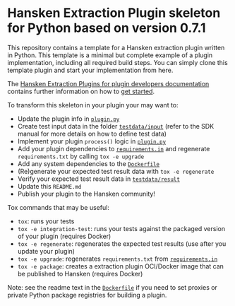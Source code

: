 # Hansken Extraction Plugin skeleton for Python based on version 0.7.1

This repository contains a template for a Hansken extraction plugin written in Python.
This template is a minimal but complete example of a plugin implementation, including all required build steps.
You can simply clone this template plugin and start your implementation from here.

The [Hansken Extraction Plugins for plugin developers documentation](https://netherlandsforensicinstitute.github.io/hansken-extraction-plugin-sdk-documentation/latest/)
 contains further information on how to [get started](https://netherlandsforensicinstitute.github.io/hansken-extraction-plugin-sdk-documentation/latest/dev/python/getting_started.html).


To transform this skeleton in your plugin your may want to:

* Update the plugin info in [`plugin.py`](plugin.py)
* Create test input data in the folder [`testdata/input`](testdata/input)
  (refer to the SDK manual for more details on how to define test data)
* Implement your plugin `process()` logic in [`plugin.py`](plugin.py)
* Add your plugin dependencies to [`requirements.in`](requirements.in)
  and regenerate `requirements.txt` by calling `tox -e upgrade`
* Add any system dependencies to the [`Dockerfile`](Dockerfile)
* (Re)generate your expected test result data with `tox -e regenerate`
* Verify your expected test result data in [`testdata/result`](testdata/result)
* Update this `README.md`
* Publish your plugin to the Hansken community!

Tox commands that may be useful:
* `tox`: runs your tests
* `tox -e integration-test`: runs your tests against the packaged version of your plugin (requires Docker)
* `tox -e regenerate`: regenerates the expected test results (use after you update your plugin)
* `tox -e upgrade`: regenerates `requirements.txt` from [`requirements.in`](requirements.in)
* `tox -e package`: creates a extraction plugin OCI/Docker image that can be published to Hansken (requires Docker)

Note: see the readme text in the [`Dockerfile`](Dockerfile) if you need to set proxies or private Python package registries for building a plugin.
